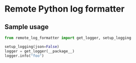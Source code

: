 # Remote Python log formatter

## Sample usage

```python
from remote_log_formatter import get_logger, setup_logging

setup_logging(json=False)
logger = get_logger(__package__)
logger.info("foo")
```
